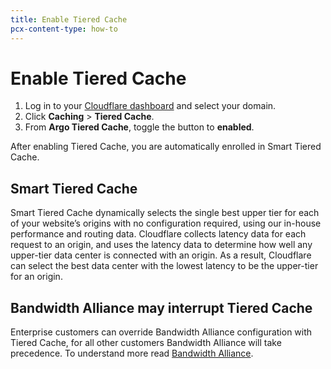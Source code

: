 ```yaml
---
title: Enable Tiered Cache
pcx-content-type: how-to
---
```


# Enable Tiered Cache

1.  Log in to your [Cloudflare dashboard](https://dash.cloudflare.com) and select your domain.
2.  Click **Caching** > **Tiered Cache**.
3.  From **Argo Tiered Cache**, toggle the button to **enabled**.

After enabling Tiered Cache, you are automatically enrolled in Smart Tiered Cache.

## Smart Tiered Cache

Smart Tiered Cache dynamically selects the single best upper tier for each of your website’s origins with no configuration required, using our in-house performance and routing data. Cloudflare collects latency data for each request to an origin, and uses the latency data to determine how well any upper-tier data center is connected with an origin. As a result, Cloudflare can select the best data center with the lowest latency to be the upper-tier for an origin.

## Bandwidth Alliance may interrupt Tiered Cache

Enterprise customers can override Bandwidth Alliance configuration with Tiered Cache, for all other customers Bandwidth Alliance will take precedence. To understand more read [Bandwidth Alliance](/cache/about/tiered-cache/#bandwidth-alliance).
